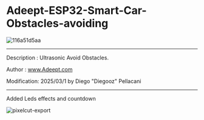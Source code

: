 # Adeept-ESP32-Smart-Car-Obstacles-avoiding
![116a51d5aa](https://github.com/user-attachments/assets/e568278c-5009-44a2-8bb6-e995382944f0)

**********************************************************************

  Description : Ultrasonic Avoid Obstacles.
  
  Author      : www.Adeept.com
  
  Modification: 2025/03/1 by Diego "Diegooz" Pellacani
  
**********************************************************************
Added Leds effects and countdown

![pixelcut-export](https://github.com/user-attachments/assets/78193b2e-9613-4641-b8ac-a39f61fc348b)
